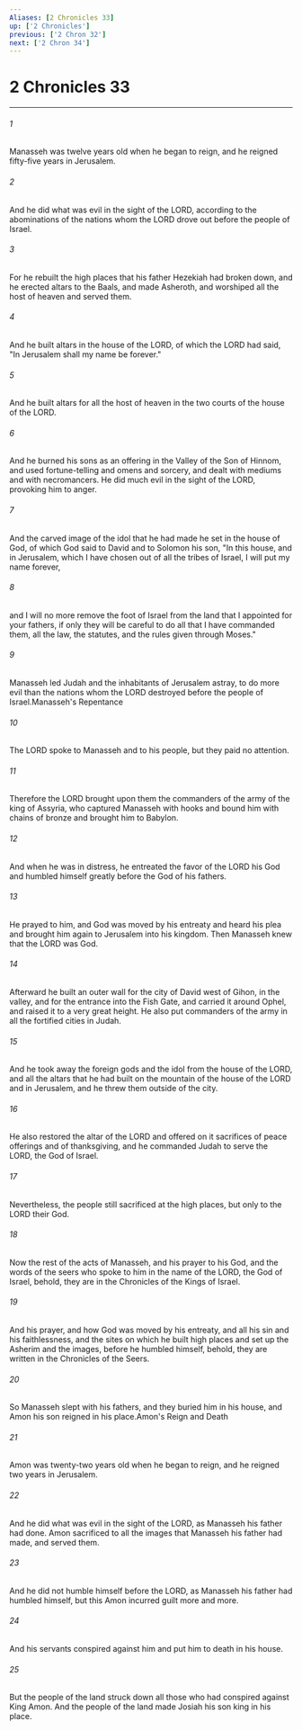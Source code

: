 ```yaml
---
Aliases: [2 Chronicles 33]
up: ['2 Chronicles']
previous: ['2 Chron 32']
next: ['2 Chron 34']
---
```

# 2 Chronicles 33
***



###### 1 
Manasseh was twelve years old when he began to reign, and he reigned fifty-five years in Jerusalem. 

###### 2 
And he did what was evil in the sight of the LORD, according to the abominations of the nations whom the LORD drove out before the people of Israel. 

###### 3 
For he rebuilt the high places that his father Hezekiah had broken down, and he erected altars to the Baals, and made Asheroth, and worshiped all the host of heaven and served them. 

###### 4 
And he built altars in the house of the LORD, of which the LORD had said, "In Jerusalem shall my name be forever." 

###### 5 
And he built altars for all the host of heaven in the two courts of the house of the LORD. 

###### 6 
And he burned his sons as an offering in the Valley of the Son of Hinnom, and used fortune-telling and omens and sorcery, and dealt with mediums and with necromancers. He did much evil in the sight of the LORD, provoking him to anger. 

###### 7 
And the carved image of the idol that he had made he set in the house of God, of which God said to David and to Solomon his son, "In this house, and in Jerusalem, which I have chosen out of all the tribes of Israel, I will put my name forever, 

###### 8 
and I will no more remove the foot of Israel from the land that I appointed for your fathers, if only they will be careful to do all that I have commanded them, all the law, the statutes, and the rules given through Moses." 

###### 9 
Manasseh led Judah and the inhabitants of Jerusalem astray, to do more evil than the nations whom the LORD destroyed before the people of Israel.Manasseh's Repentance 

###### 10 
The LORD spoke to Manasseh and to his people, but they paid no attention. 

###### 11 
Therefore the LORD brought upon them the commanders of the army of the king of Assyria, who captured Manasseh with hooks and bound him with chains of bronze and brought him to Babylon. 

###### 12 
And when he was in distress, he entreated the favor of the LORD his God and humbled himself greatly before the God of his fathers. 

###### 13 
He prayed to him, and God was moved by his entreaty and heard his plea and brought him again to Jerusalem into his kingdom. Then Manasseh knew that the LORD was God. 

###### 14 
Afterward he built an outer wall for the city of David west of Gihon, in the valley, and for the entrance into the Fish Gate, and carried it around Ophel, and raised it to a very great height. He also put commanders of the army in all the fortified cities in Judah. 

###### 15 
And he took away the foreign gods and the idol from the house of the LORD, and all the altars that he had built on the mountain of the house of the LORD and in Jerusalem, and he threw them outside of the city. 

###### 16 
He also restored the altar of the LORD and offered on it sacrifices of peace offerings and of thanksgiving, and he commanded Judah to serve the LORD, the God of Israel. 

###### 17 
Nevertheless, the people still sacrificed at the high places, but only to the LORD their God. 

###### 18 
Now the rest of the acts of Manasseh, and his prayer to his God, and the words of the seers who spoke to him in the name of the LORD, the God of Israel, behold, they are in the Chronicles of the Kings of Israel. 

###### 19 
And his prayer, and how God was moved by his entreaty, and all his sin and his faithlessness, and the sites on which he built high places and set up the Asherim and the images, before he humbled himself, behold, they are written in the Chronicles of the Seers. 

###### 20 
So Manasseh slept with his fathers, and they buried him in his house, and Amon his son reigned in his place.Amon's Reign and Death 

###### 21 
Amon was twenty-two years old when he began to reign, and he reigned two years in Jerusalem. 

###### 22 
And he did what was evil in the sight of the LORD, as Manasseh his father had done. Amon sacrificed to all the images that Manasseh his father had made, and served them. 

###### 23 
And he did not humble himself before the LORD, as Manasseh his father had humbled himself, but this Amon incurred guilt more and more. 

###### 24 
And his servants conspired against him and put him to death in his house. 

###### 25 
But the people of the land struck down all those who had conspired against King Amon. And the people of the land made Josiah his son king in his place.
